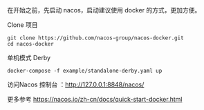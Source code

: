 在开始之前，先启动 nacos，启动建议使用 docker 的方式，更加方便。

Clone 项目

```shell
git clone https://github.com/nacos-group/nacos-docker.git
cd nacos-docker
```

单机模式 Derby

```shell
docker-compose -f example/standalone-derby.yaml up
```


访问Nacos 控制台 ：[http://127.0.0.1:8848/nacos/
](http://127.0.0.1:8848/nacos/)


更多参考 https://nacos.io/zh-cn/docs/quick-start-docker.html